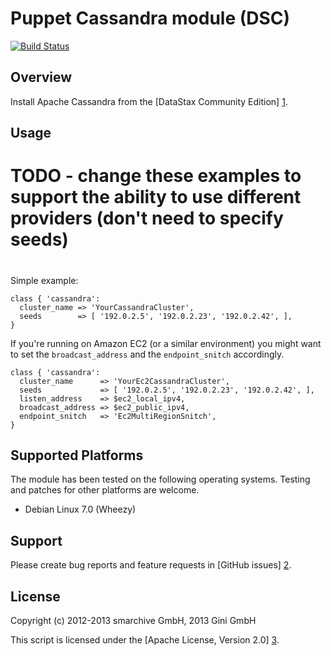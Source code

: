 Puppet Cassandra module (DSC)
==========================================

[![Build Status](https://secure.travis-ci.org/gini/puppet-cassandra.png)](http://travis-ci.org/gini/puppet-cassandra)

Overview
--------

Install Apache Cassandra from the [DataStax Community Edition] [1].

[1]: http://planetcassandra.org/


Usage
-----

#
# TODO - change these examples to support the ability to use different providers (don't need to specify seeds)
#

Simple example:

    class { 'cassandra':
      cluster_name => 'YourCassandraCluster',
      seeds        => [ '192.0.2.5', '192.0.2.23', '192.0.2.42', ],
    }


If you're running on Amazon EC2 (or a similar environment) you might want to set the `broadcast_address`
and the `endpoint_snitch` accordingly.

    class { 'cassandra':
      cluster_name      => 'YourEc2CassandraCluster',
      seeds             => [ '192.0.2.5', '192.0.2.23', '192.0.2.42', ],
      listen_address    => $ec2_local_ipv4,
      broadcast_address => $ec2_public_ipv4,
      endpoint_snitch   => 'Ec2MultiRegionSnitch',
    }


Supported Platforms
-------------------

The module has been tested on the following operating systems. Testing and patches for other platforms are welcome.

* Debian Linux 7.0 (Wheezy)


Support
-------

Please create bug reports and feature requests in [GitHub issues] [2].

[2]: https://github.com/gini/puppet-cassandra/issues


License
-------

Copyright (c) 2012-2013 smarchive GmbH, 2013 Gini GmbH

This script is licensed under the [Apache License, Version 2.0] [3].

[3]: http://www.apache.org/licenses/LICENSE-2.0.html
